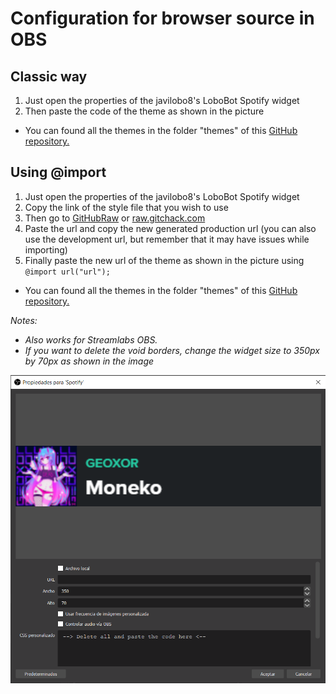 # Configuration for browser source in OBS

## Classic way

1. Just open the properties of the javilobo8's LoboBot Spotify widget
2. Then paste the code of the theme as shown in the picture

- You can found all the themes in the folder "themes" of this [GitHub repository.](../../themes)

## Using @import

1. Just open the properties of the javilobo8's LoboBot Spotify widget
2. Copy the link of the style file that you wish to use
3. Then go to [GitHubRaw](https://githubraw.com) or [raw.gitchack.com](https://raw.githack.com)
4. Paste the url and copy the new generated production url (you can also use the development url, but remember that it may have issues while importing)
5. Finally paste the new url of the theme as shown in the picture using `@import url("url");`

- You can found all the themes in the folder "themes" of this [GitHub repository.](../../themes)

_Notes:_

- _Also works for Streamlabs OBS._
- _If you want to delete the void borders, change the widget size to 350px by 70px as shown in the image_
<p align="center"><img src="../images/obs/properties.png"></p>
